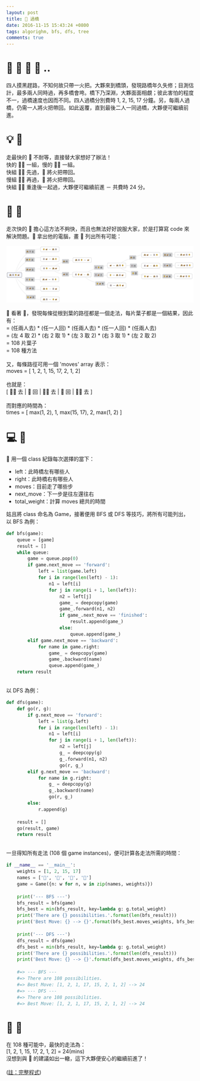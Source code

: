 ```yaml
---
layout: post
title: 🚸 過橋
date: 2016-11-15 15:43:24 +0800
tags: algorighm, bfs, dfs, tree
comments: true
---
```

# 🙉 🐰 🐥 🐌 ..
四人摸黑趕路，不知何故只帶一火把。大夥來到橋頭，發現路橋年久失修；目測估計，最多兩人同時過，再多橋會垮。橋下乃深淵，大夥面面相覷；彼此害怕的程度不一，過橋速度也因而不同。四人過橋分別費時 1, 2, 15, 17 分鐘。另，每兩人過橋，仍需一人將火把帶回。如此返覆，直到最後二人一同過橋，大夥便可繼續前進。

# 💡 🐒
走最快的 🙉 不耐等，直接替大家想好了辦法！<br>
快的 🙉🐰 一組，慢的 🐥🐌 一組。<br>
快組 🙉🐰 先過，🙉 將火把帶回。<br>
慢組 🐥🐌 再過，🐰 將火把帶回。<br>
快組 🙉🐰 重逢後一起過，大夥便可繼續前進 － 共費時 24 分。

# 🌳 🐇
走次快的 🐰 擔心這方法不夠快，而且也無法好好說服大家，於是打算寫 code 來解決問題。🐰 拿出他的電腦，畫 🌳 列出所有可能：<br><br>
![tree](/assets/img/crossing_bridge_tree.png)<br>

🐰 看著 🌳，發現每條從根到葉的路徑都是一個走法，每片葉子都是一個結果，因此有：<br>
= (任兩人去) * (任一人回) * (任兩人去) * (任一人回) * (任兩人去)<br>
= (左 4 取 2) * (右 2 取 1) * (左 3 取 2) * (右 3 取 1) * (左 2 取 2)<br>
= 108 片葉子<br>
= 108 種方法<br>
<br>
又，每條路徑可用一個 'moves' array 表示：<br>
moves = [ 1, 2, 1, 15, 17, 2, 1, 2]<br>
<br>
也就是：<br>
[ 🙉🐰 去 | 🙉 回 | 🐥🐌 去 | 🐰 回 | 🙉🐰 去 ]<br>
<br>
而對應的時間為：<br>
times = [ max(1, 2), 1, max(15, 17), 2, max(1, 2) ]<br>

# 💻 🐇
🐰 用一個 class 紀錄每次選擇的當下：

- left：此時橋左有哪些人
- right：此時橋右有哪些人
- moves：目前走了哪些步
- next_move：下一步是往左還往右
- total_weight：計算 moves 總共的時間

姑且將 class 命名為 Game，接著便用 BFS 或 DFS 等技巧，將所有可能列出，以 BFS 為例：

```python
def bfs(game):
    queue = [game]
    result = []
    while queue:
        game = queue.pop(0)
        if game.next_move == 'forward':
            left = list(game.left)
            for i in range(len(left) - 1):
                n1 = left[i]
                for j in range(i + 1, len(left)):
                    n2 = left[j]
                    game_ = deepcopy(game)
                    game_.forward(n1, n2)
                    if game_.next_move == 'finished':
                        result.append(game_)
                    else:
                        queue.append(game_)
        elif game.next_move == 'backward':
            for name in game.right:
                game_ = deepcopy(game)
                game_.backward(name)
                queue.append(game_)
    return result
```
<br>
以 DFS 為例：<br>

```python
def dfs(game):
    def go(r, g):
        if g.next_move == 'forward':
            left = list(g.left)
            for i in range(len(left) - 1):
                n1 = left[i]
                for j in range(i + 1, len(left)):
                    n2 = left[j]
                    g_ = deepcopy(g)
                    g_.forward(n1, n2)
                    go(r, g_)
        elif g.next_move == 'backward':
            for name in g.right:
                g_ = deepcopy(g)
                g_.backward(name)
                go(r, g_)
        else:
            r.append(g)

    result = []
    go(result, game)
    return result
```
<br>
一旦得知所有走法 (108 個 game instances)，便可計算各走法所需的時間：<br>

```python
if __name__ == '__main__':
    weights = [1, 2, 15, 17]
    names = ['🙉', '🐰', '🐥', '🐌']
    game = Game({n: w for n, w in zip(names, weights)})

    print('--- BFS ---')
    bfs_result = bfs(game)
    bfs_best = min(bfs_result, key=lambda g: g.total_weight)
    print('There are {} possibilities.'.format(len(bfs_result)))
    print('Best Move: {} --> {}'.format(bfs_best.moves_weights, bfs_best.total_weight))

    print('--- DFS ---')
    dfs_result = dfs(game)
    dfs_best = min(bfs_result, key=lambda g: g.total_weight)
    print('There are {} possibilities.'.format(len(dfs_result)))
    print('Best Move: {} --> {}'.format(dfs_best.moves_weights, dfs_best.total_weight))

    #=> --- BFS ---
    #=> There are 108 possibilities.
    #=> Best Move: [1, 2, 1, 17, 15, 2, 1, 2] --> 24
    #=> --- DFS ---
    #=> There are 108 possibilities.
    #=> Best Move: [1, 2, 1, 17, 15, 2, 1, 2] --> 24
```

# 🎉 🙌
在 108 種可能中，最快的走法為：<br>
[1, 2, 1, 15, 17, 2, 1, 2] = 24(mins)<br>
沒想到與 🙉 的建議如出一轍，這下大夥便安心的繼續前進了！<br>
<br>
([註：完整程式](https://gist.github.com/JmeHsieh/334835a778dba4b106990facbc63f156))<br>
